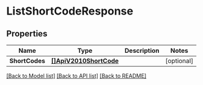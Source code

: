 # ListShortCodeResponse

## Properties

Name | Type | Description | Notes
------------ | ------------- | ------------- | -------------
**ShortCodes** | [**[]ApiV2010ShortCode**](ApiV2010ShortCode.md) |  |[optional] 

[[Back to Model list]](../README.md#documentation-for-models) [[Back to API list]](../README.md#documentation-for-api-endpoints) [[Back to README]](../README.md)


